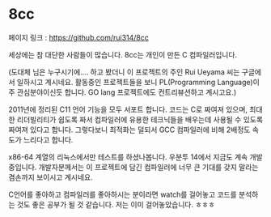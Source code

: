 # 8cc

페이지 링크 : https://github.com/rui314/8cc

세상에는 참 대단한 사람들이 많습니다. 8cc는 개인이 만든 C 컴파일러입니다.

(도대체 님은 누구시기에.... 하고 봤더니 이 프로젝트의 주인 Rui Ueyama 씨는 구글에서 일하시고 계시네요.
활동중인 프로젝트들을 보니 PL(Programming Language)이 주 관심분야이신듯 합니다. GO lang 프로젝트에도 컨트리뷰션하고 계시고요.)

2011년에 정리된 C11 언어 기능을 모두 서포트 합니다. 코드는 C로 짜여져 있으며, 
최대한 리더빌리티가 쉽도록 짜서 컴파일러에 유용한 테크닉들을 배우는데 사용될 수 있도록 짜여져 있다고 합니다. 
그렇다보니 최적화는 덜되서 GCC 컴파일러에 비해 2배정도 속도가 느리다고 합니다.

x86-64 계열의 리눅스에서만 테스트를 하셨나봅니다. 우분투 14에서 지금도 계속 개발중입니다.
개발자분께서는 이 프로젝트에 담긴 컴파일러에 너무 큰 기대를 갖지 말라는 겸손까지 보이시고 계시네요.

C언어를 좋아하고 컴파일러를 좋아하시는 분이라면 watch를 걸어놓고 코드를 분석하는 것도 좋은 공부가 될 것 같습니다.
저는 이미 걸어놓았습니다. ㅎㅎㅎ
